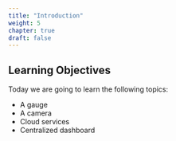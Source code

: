 ```yaml
---
title: "Introduction"
weight: 5
chapter: true
draft: false
---
```


## Learning Objectives

Today we are going to learn the following topics:

* A gauge
* A camera
* Cloud services
* Centralized dashboard
